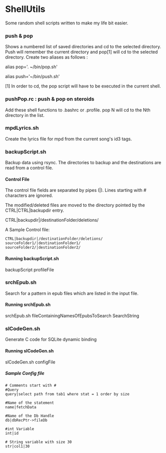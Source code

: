 ShellUtils
========

Some random shell scripts written to make my life bit easier.

### push & pop
Shows a numbered list of saved directories and cd to the selected directory. Push will remember the current directory and pop[1] will cd to the selected directory. 
Create two aliases as follows :

alias pop='. ~/bin/pop.sh'

alias push='~/bin/push.sh'

[1] In order to cd, the pop script will have to be executed in the current shell. 

### pushPop.rc : push & pop on steroids
Add these shell functions to .bashrc or .profile. 
pop N will cd to the Nth directory in the list.

### mpdLyrics.sh

Create the lyrics file for mpd from the current song's id3 tags.

### backupScript.sh
Backup data using rsync. The directories to backup and the destinations are read from a control file.

#### Control File
The control file fields are separated by pipes (|). Lines starting with # characters are ignored.

The modified/deleted files are moved to the directory pointed by the CTRL|CTRL|backupdir entry.

CTRL|backupdir|/destinationFolder/deletions/

A Sample Control file:
```
CTRL|backupdir|/destinationFolder/deletions/
sourceFolder1/|destinationFolder1/
sourceFolder2/|destinationFolder2/
```

#### Running backupScript.sh
backupScript profileFile

### srchEpub.sh
Search for a pattern in epub files which are listed in the input file.

#### Running srchEpub.sh
srchEpub.sh fileContainingNamesOfEpubsToSearch SearchString

### slCodeGen.sh
Generate C code for SQLite dynamic binding

#### Running slCodeGen.sh

slCodeGen.sh configFile

##### Sample Config file
```
# Comments start with #
#Query
query|select path from tab1 where stat = 1 order by size

#Name of the statement
name|fetchData

#Name of the Db Handle
db|dbRecPtr->fileDb

#int Variable
int|id

# String variable with size 30
str|col1|30
```
